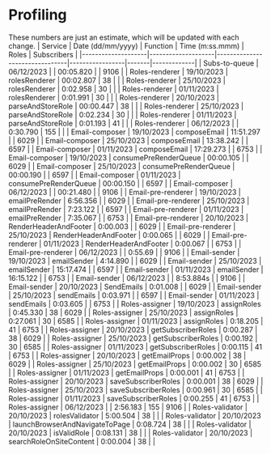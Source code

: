 # Profiling

These numbers are just an estimate, which will be updated with each change.
| Service | Date (dd/mm/yyyy) | Function | Time (m:ss.mmm) | Roles | Subscribers |
|--------------------|--------------------|--------------------------------|-----------------|-------|-------------|
| Subs-to-queue | 06/12/2023 | | 00:05.820 | | 9106 |
| Roles-renderer | 19/10/2023 | rolesRenderer | 00:02.807 | 38 | |
| Roles-renderer | 25/10/2023 | rolesRenderer | 0:02.958 | 30 | |
| Roles-renderer | 01/11/2023 | rolesRenderer | 0:01.991 | 30 | |
| Roles-renderer | 20/10/2023 | parseAndStoreRole | 00:00.447 | 38 | |
| Roles-renderer | 25/10/2023 | parseAndStoreRole | 0:02.234 | 30 | |
| Roles-renderer | 01/11/2023 | parseAndStoreRole | 0:01.193 | 41 | |
| Roles-renderer | 06/12/2023 | | 0:30.790 | 155 | |
| Email-composer | 19/10/2023 | composeEmail | 11:51.297 | | 6029 |
| Email-composer | 25/10/2023 | composeEmail | 13:38.242 | | 6597 |
| Email-composer | 01/11/2023 | composeEmail | 17:29.273 | | 6753 |
| Email-composer | 19/10/2023 | consumePreRenderQueue | 00:00.105 | | 6029 |
| Email-composer | 25/10/2023 | consumePreRenderQueue | 00:00.190 | | 6597 |
| Email-composer | 01/11/2023 | consumePreRenderQueue | 00:00.150 | | 6597 |
| Email-composer | 06/12/2023 | | 00:21.480 | | 9106 |
| Email-pre-renderer | 19/10/2023 | emailPreRender | 6:56.356 | | 6029 |
| Email-pre-renderer | 25/10/2023 | emailPreRender | 7:23.122 | | 6597 |
| Email-pre-renderer | 01/11/2023 | emailPreRender | 7:35.067 | | 6753 |
| Email-pre-renderer | 20/10/2023 | RenderHeaderAndFooter | 0:00.003 | | 6029 |
| Email-pre-renderer | 25/10/2023 | RenderHeaderAndFooter | 0:00.065 | | 6029 |
| Email-pre-renderer | 01/11/2023 | RenderHeaderAndFooter | 0:00.067 | | 6753 |
| Email-pre-renderer | 06/12/2023 | | 0:55.69 | | 9106 |
| Email-sender | 19/10/2023 | emailSender | 4:14.890 | | 6029 |
| Email-sender | 25/10/2023 | emailSender | 15:17.474 | | 6597 |
| Email-sender | 01/11/2023 | emailSender | 16:15.122 | | 6753 |
| Email-sender | 06/12/2023 | | 8:53.884s | | 9106 |
| Email-sender | 20/10/2023 | SendEmails | 0:01.008 | | 6029 |
| Email-sender | 25/10/2023 | sendEmails | 0:03.971 | | 6597 |
| Email-sender | 01/11/2023 | sendEmails | 0:03.605 | | 6753 |
| Roles-assigner | 19/10/2023 | assignRoles | 0:45.330 | 38 | 6029 |
| Roles-assigner | 25/10/2023 | assignRoles | 0:27.061 | 30 | 6585 |
| Roles-assigner | 01/11/2023 | assignRoles | 0:18.205 | 41 | 6753 |
| Roles-assigner | 20/10/2023 | getSubscriberRoles | 0:00.287 | 38 | 6029 |
| Roles-assigner | 25/10/2023 | getSubscriberRoles | 0:00.192 | 30 | 6585 |
| Roles-assigner | 01/11/2023 | getSubscriberRoles | 0:00.115 | 41 | 6753 |
| Roles-assigner | 20/10/2023 | getEmailProps | 0:00.002 | 38 | 6029 |
| Roles-assigner | 25/10/2023 | getEmailProps | 0:00.002 | 30 | 6585 |
| Roles-assigner | 01/11/2023 | getEmailProps | 0:00.001 | 41 | 6753 |
| Roles-assigner | 20/10/2023 | saveSubscriberRoles | 0:00.001 | 38 | 6029 |
| Roles-assigner | 25/10/2023 | saveSubscriberRoles | 0:00.961 | 30 | 6585 |
| Roles-assigner | 01/11/2023 | saveSubscriberRoles | 0:00.255 | 41 | 6753 |
| Roles-assigner | 06/12/2023 | | 2:56.183 | 155 | 9106 |
| Roles-validator | 20/10/2023 | rolesValidator | 5:00.504 | 38 | |
| Roles-validator | 20/10/2023 | launchBrowserAndNavigateToPage | 0:08.724 | 38 | |
| Roles-validator | 20/10/2023 | isValidRole | 0:08.131 | 38 | |
| Roles-validator | 20/10/2023 | searchRoleOnSiteContent | 0:00.004 | 38 | |
